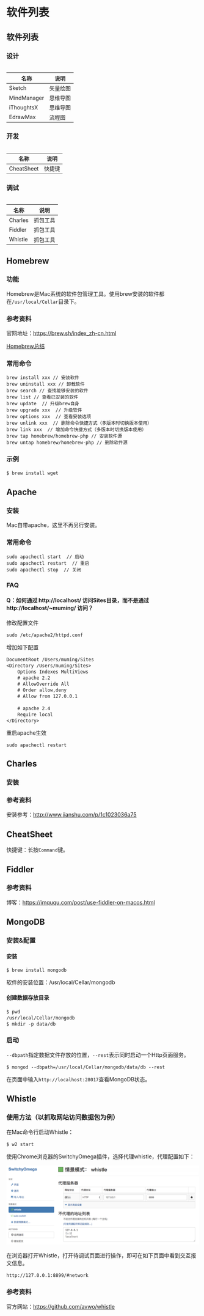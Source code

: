 # 软件列表

## 软件列表

### 设计

###### 

|名称		|说明		|
|-----------|-----------|
|Sketch		|矢量绘图		|
|MindManager|思维导图		|
|iThoughtsX |思维导图		|
|EdrawMax	|流程图		|


### 开发

###### 

|名称		|说明		|
|-----------|-----------|
|CheatSheet	|快捷键		|


### 调试

###### 

|名称		|说明		|
|-----------|-----------|
|Charles	|抓包工具		|
|Fiddler	|抓包工具		|
|Whistle	|抓包工具		|


## Homebrew

### 功能

Homebrew是Mac系统的软件包管理工具。使用brew安装的软件都在`/usr/local/Cellar`目录下。


### 参考资料

官网地址：https://brew.sh/index_zh-cn.html

[Homebrew总结](http://www.jianshu.com/p/8ad7056b243f)


### 常用命令

```
brew install xxx // 安装软件
brew uninstall xxx // 卸载软件
brew search // 查找能够安装的软件
brew list // 查看已安装的软件
brew update  // 升级brew自身
brew upgrade xxx  // 升级软件 
brew options xxx  // 查看安装选项
brew unlink xxx  // 删除命令快捷方式（多版本时切换版本使用）
brew link xxx  // 增加命令快捷方式（多版本时切换版本使用）
brew tap homebrew/homebrew-php // 安装软件源
brew untap homebrew/homebrew-php // 删除软件源
```


### 示例

```bash
$ brew install wget
```


## Apache

### 安装

Mac自带apache，这里不再另行安装。


### 常用命令

```
sudo apachectl start  // 启动
sudo apachectl restart  // 重启
sudo apachectl stop  // 关闭
```


### FAQ

#### Q：如何通过 http://localhost/ 访问Sites目录，而不是通过 http://localhost/~muming/ 访问？

修改配置文件

```
sudo /etc/apache2/httpd.conf
```

增加如下配置

```
DocumentRoot /Users/muming/Sites
<Directory /Users/muming/Sites>
    Options Indexes MultiViews
    # apache 2.2
    # AllowOverride All
    # Order allow,deny
    # Allow from 127.0.0.1

    # apache 2.4
    Require local
</Directory>
```

重启apache生效

```
sudo apachectl restart
```


## Charles

### 安装


### 参考资料

安装参考：http://www.jianshu.com/p/1c1023036a75


## CheatSheet

快捷键：长按`Command`键。


## Fiddler

### 参考资料

博客：https://imququ.com/post/use-fiddler-on-macos.html


## MongoDB

### 安装&配置

#### 安装

```
$ brew install mongodb
```

软件的安装位置：/usr/local/Cellar/mongodb

#### 创建数据存放目录

```
$ pwd
/usr/local/Cellar/mongodb
$ mkdir -p data/db
```


### 启动

`--dbpath`指定数据文件存放的位置，`--rest`表示同时启动一个Http页面服务。

```
$ mongod --dbpath=/usr/local/Cellar/mongodb/data/db --rest
```

在页面中输入`http://localhost:28017`查看MongoDB状态。


## Whistle

### 使用方法（以抓取网站访问数据包为例）

在Mac命令行启动Whistle：

```
$ w2 start
```

使用Chrome浏览器的SwitchyOmega插件，选择代理whistle，代理配置如下：

[![whistle代理](images/whistle_proxy.jpg)](images/whistle_proxy.jpg)

在浏览器打开Whistle，打开待调试页面进行操作，即可在如下页面中看到交互报文信息。

```
http://127.0.0.1:8899/#network
```


### 参考资料

官方网站：https://github.com/avwo/whistle

